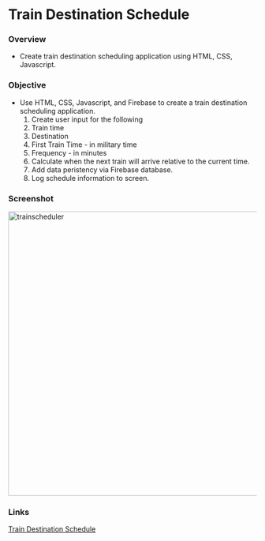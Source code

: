 # Train Destination Schedule

### Overview
* Create train destination scheduling application using HTML, CSS, Javascript.

### Objective
* Use HTML, CSS, Javascript, and Firebase to create a train destination scheduling application.
  1. Create user input for the following
    1. Train time
    2. Destination
    3. First Train Time - in military time
    4. Frequency - in minutes
  2. Calculate when the next train will arrive relative to the current time.
  3. Add data peristency via Firebase database.
  4. Log schedule information to screen.
  
### Screenshot
<img width="576" alt="trainscheduler" src="https://cloud.githubusercontent.com/assets/18523345/20654314/def92bb0-b4cc-11e6-8d2b-5773d6e6549a.png">

### Links
[Train Destination Schedule](https://pacific-eyrie-98438.herokuapp.com)
